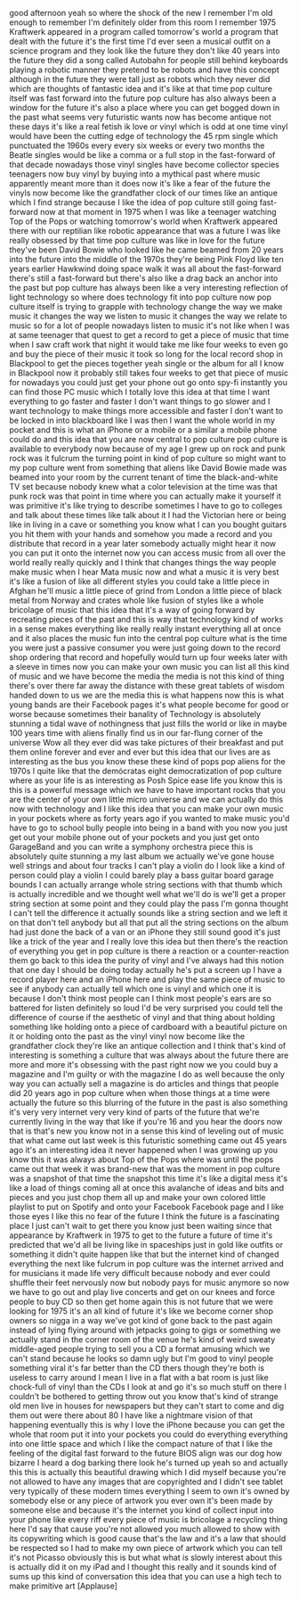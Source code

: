 
good afternoon yeah so where the shock
of the new I remember I&#39;m old enough to
remember I&#39;m definitely older from this
room
I remember 1975 Kraftwerk appeared in a
program called tomorrow&#39;s world a
program that dealt with the future it&#39;s
the first time I&#39;d ever seen a musical
outfit on a science program and they
look like the future they don&#39;t like 40
years into the future they did a song
called Autobahn for people still behind
keyboards playing a robotic manner they
pretend to be robots and have this
concept although in the future they were
tall just as robots which they never did
which are thoughts of fantastic idea and
it&#39;s like at that time pop culture
itself was fast forward into the future
pop culture has also always been a
window for the future it&#39;s also a place
where you can get bogged down in the
past what seems very futuristic wants
now has become antique not these days
it&#39;s like a real fetish ik love or vinyl
which is odd at one time vinyl would
have been the cutting edge of technology
the 45 rpm single which punctuated the
1960s every every six weeks or every two
months the Beatle singles would be like
a comma or a full stop in the
fast-forward of that decade nowadays
those vinyl singles have become
collector species teenagers now buy
vinyl by buying into a mythical past
where music apparently meant more than
it does now it&#39;s like a fear of the
future the vinyls now become like the
grandfather clock of our times like an
antique which I find strange because I
like the idea of pop culture still going
fast-forward now at that moment in 1975
when I was like a teenager watching Top
of the Pops or watching tomorrow&#39;s world
when Kraftwerk appeared there with our
reptilian like robotic appearance that
was a future I was like really obsessed
by that time pop culture was like in
love for the future
they&#39;ve been David Bowie who looked like
he came beamed from 20 years into the
future into the middle of the 1970s
they&#39;re being Pink Floyd like ten years
earlier Hawkwind doing space walk it was
all about the fast-forward there&#39;s still
a fast-forward
but there&#39;s also like a drag back an
anchor into the past but pop culture has
always been like a very interesting
reflection of light technology so where
does technology fit into pop culture now
pop culture itself is trying to grapple
with technology change the way we make
music it changes the way we listen to
music it changes the way we relate to
music so for a lot of people nowadays
listen to music it&#39;s not like when I was
at same teenager that quest to get a
record to get a piece of music that time
when I saw craft work that night it
would take me like four weeks to even go
and buy the piece of their music it took
so long for the local record shop in
Blackpool to get the pieces together
yeah single or the album for all I know
in Blackpool now it probably still takes
four weeks to get that piece of music
for nowadays you could just get your
phone out go onto spy-fi
instantly you can find those PC music
which I totally love this idea at that
time I want everything to go faster and
faster I don&#39;t want things to go slower
and I want technology to make things
more accessible and faster I don&#39;t want
to be locked in into blackboard like I
was then I want the whole world in my
pocket and this is what an iPhone or a
mobile or a similar a mobile phone could
do and this idea that you are now
central to pop culture pop culture is
available to everybody now because of my
age I grew up on rock and punk rock was
it fulcrum the turning point in kind of
pop culture so might want to my pop
culture went from something that aliens
like David Bowie made was beamed into
your room by the current tenant of time
the black-and-white TV set because
nobody knew what a color television at
the time was that punk rock was that
point in time where you can actually
make it yourself it was primitive it&#39;s
like trying to describe sometimes I have
to go to colleges and talk about these
times like talk about it I had the
Victorian here or being like in living
in a cave or something you know what I
can
you bought guitars you hit them with
your hands and somehow you made a record
and you distribute that record in a year
later somebody actually might hear it
now you can put it onto the internet now
you can access music from all over the
world really really quickly and I think
that changes things the way people make
music when I hear Mata music now and
what a music it is very best it&#39;s like a
fusion of like all different styles you
could take a little piece in Afghan
he&#39;ll music a little piece of grind from
London a little piece of black metal
from Norway and crates whole like fusion
of styles like a whole bricolage of
music that this idea that it&#39;s a way of
going forward by recreating pieces of
the past and this is way that technology
kind of works in a sense makes
everything like really really instant
everything all at once and it also
places the music fun into the central
pop culture what is the time you were
just a passive consumer you were just
going down to the record shop ordering
that record and hopefully would turn up
four weeks later with a sleeve in times
now you can make your own music you can
list all this kind of music and we have
become the media the media is not this
kind of thing
there&#39;s over there far away the distance
with these great tablets of wisdom
handed down to us we are the media this
is what happens now this is what young
bands are their Facebook pages it&#39;s what
people become for good or worse because
sometimes their banality of Technology
is absolutely stunning a tidal wave of
nothingness that just fills the world or
like in maybe 100 years time with aliens
finally find us in our far-flung corner
of the universe Wow all they ever did
was take pictures of their breakfast and
put them online forever and ever and
ever but this idea that our lives are as
interesting as the bus you know these
these kind of pops pop aliens for the
1970s I quite like that the demócratas
eight democratization of pop culture
where as your life is as interesting as
Posh Spice ease life you know this is
this is a powerful message which we have
to have important rocks that you are the
center of your own little micro universe
and we can actually do this now with
technology and I like this idea that you
can make your own music in your pockets
where as forty years ago if you wanted
to make music you&#39;d have to go to school
bully people into being in a band with
you now you just get out your mobile
phone out of your pockets and you just
get onto GarageBand and you can write a
symphony orchestra piece this is
absolutely quite stunning a my last
album we actually we&#39;ve gone house well
strings and about four tracks I can&#39;t
play a violin do I look like a kind of
person could play a violin I could
barely play a bass guitar board garage
bounds I can actually arrange whole
string sections with that thumb which is
actually incredible
and we thought well what we&#39;ll do is
we&#39;ll get a proper string section at
some point and they could play the pass
I&#39;m gonna thought I can&#39;t tell the
difference it actually sounds like a
string section and we left it on that
don&#39;t tell anybody but all that put all
the string sections on the album had
just done the back of a van or an iPhone
they still sound good it&#39;s just like a
trick of the year and I really love this
idea but then there&#39;s the reaction of
everything you get in pop culture is
there a reaction or a counter-reaction
them go back to this idea the purity of
vinyl and I&#39;ve always had this notion
that one day I should be doing today
actually he&#39;s put a screen up I have a
record player here and an iPhone here
and play the same piece of music to see
if anybody can actually tell which one
is vinyl and which one it is because I
don&#39;t think most people can I think most
people&#39;s ears are so battered for listen
definitely so loud I&#39;d be very surprised
you could tell the difference of course
if the aesthetic of vinyl and that thing
about holding something like holding
onto a piece of cardboard with a
beautiful picture on it or holding onto
the past as the vinyl vinyl now become
like the grandfather clock they&#39;re like
an antique collection and I think that&#39;s
kind of interesting is something a
culture that was always about the future
there are more and more it&#39;s obsessing
with the past right now we you could buy
a magazine and I&#39;m guilty or with the
magazine I do as well because the only
way you can actually sell a magazine is
do articles and things that people did
20 years ago in pop culture when when
those things at a time were actually the
future so this blurring of the future in
the past is also something it&#39;s very
very internet very very kind of parts of
the future that we&#39;re currently living
in the way that like if you&#39;re 16 and
you hear the doors now that is that&#39;s
new you know not in a sense this kind of
leveling out of music that what came out
last week is this futuristic something
came out 45 years ago it&#39;s an
interesting idea it never happened when
I was growing up you know this it was
always about Top of the Pops where was
until the pops came out that week it was
brand-new that was the moment in pop
culture was a snapshot of that time the
snapshot this time it&#39;s like a digital
mess it&#39;s like a load of things coming
all at once this avalanche of ideas and
bits and pieces and you just chop them
all up and make your own colored little
playlist to put on Spotify and onto your
Facebook Facebook page and I like those
eyes I like this
no fear of the future I think the future
is a fascinating place I just can&#39;t wait
to get there you know just been waiting
since that appearance by Kraftwerk in
1975 to get to the future a future of
time it&#39;s predicted that we&#39;d all be
living like in spaceships just in gold
like outfits or something it didn&#39;t
quite happen like that but the internet
kind of changed everything the next like
fulcrum in pop culture was the internet
arrived and for musicians it made life
very difficult because nobody and ever
could shuffle their feet nervously now
but nobody pays for music anymore so now
we have to go out and play live concerts
and get on our knees and force people to
buy CD so then get home again this is
not future that we were looking for 1975
it&#39;s an all kind of future it&#39;s like we
become corner shop owners so nigga in a
way we&#39;ve got kind of gone back to the
past again instead of lying flying
around with jetpacks going to gigs or
something we actually stand in the
corner room of the venue he&#39;s kind of
weird sweaty middle-aged people trying
to sell you a CD a format amusing which
we can&#39;t stand because he looks so damn
ugly but I&#39;m good to vinyl people
something viral it&#39;s far better than the
CD thers though they&#39;re both is useless
to carry around I mean I live in a flat
with a bat room is just like chock-full
of vinyl than the CDs I look at and go
it&#39;s so much stuff on there I couldn&#39;t
be bothered to getting throw out you
know that&#39;s kind of strange old men live
in houses for newspapers but they can&#39;t
start to come and dig them out were
there about 80 I have like a nightmare
vision of that happening eventually this
is why I love the iPhone because you can
get the whole that room put it into your
pockets you could do everything
everything into one little space and
which I like the compact nature of that
I like the feeling of the digital fast
forward to the future BIOS align was our
dog how bizarre I heard a dog barking
there look he&#39;s turned up yeah so and
actually this this is actually this
beautiful drawing which I did myself
because you&#39;re not allowed to have any
images that are copyrighted and I didn&#39;t
see tablet very typically of these
modern times everything I seem to own
it&#39;s owned by somebody else or any piece
of artwork you ever own it&#39;s been made
by someone else and because it&#39;s the
internet you kind of collect input into
your phone like every riff every piece
of music is
bricolage a recycling thing here I&#39;d say
that cause you&#39;re not allowed you much
allowed to show with its copywriting
which is good cause that&#39;s the law and
it&#39;s a law that should be respected so I
had to make my own piece of artwork
which you can tell it&#39;s not Picasso
obviously this is but what what is
slowly interest about this is actually
did it on my iPad and I thought this
really and it sounds kind of sums up
this kind of conversation this idea that
you can use a high tech to make
primitive art
[Applause]
